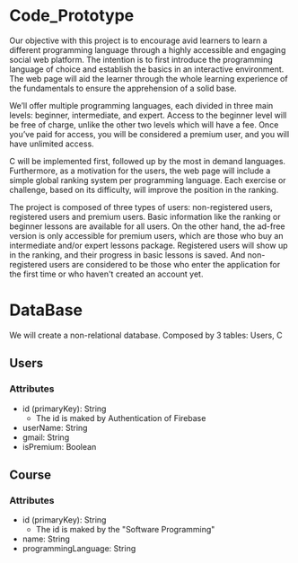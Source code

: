 # Code_Prototype
<p>
Our objective with this project is to encourage avid learners to learn a different
programming language through a highly accessible and engaging social web
platform. The intention is to first introduce the programming language of choice
and establish the basics in an interactive environment. The web page will aid the
learner through the whole learning experience of the fundamentals to ensure the
apprehension of a solid base.
<p>
We’ll offer multiple programming languages, each divided in three main levels:
beginner, intermediate, and expert. Access to the beginner level will be free of
charge, unlike the other two levels which will have a fee. Once you’ve paid for
access, you will be considered a premium user, and you will have unlimited
access.
<p>
C will be implemented first, followed up by the most in demand languages.
Furthermore, as a motivation for the users, the web page will include a simple
global ranking system per programming language. Each exercise or challenge,
based on its difficulty, will improve the position in the ranking.
<p>
The project is composed of three types of users: non-registered users,
registered users and premium users. Basic information like the ranking or beginner
lessons are available for all users. On the other hand, the ad-free version is only
accessible for premium users, which are those who buy an intermediate and/or
expert lessons package. Registered users will show up in the ranking, and their
progress in basic lessons is saved. And non-registered users are considered to be
those who enter the application for the first time or who haven't created an
account yet.

# DataBase
We will create a non-relational database. Composed by 3 tables: Users, C

## Users
### Attributes
* id (primaryKey): String
    * The id is maked by Authentication of Firebase
* userName: String
* gmail: String
* isPremium: Boolean
## Course
### Attributes
* id (primaryKey): String
    * The id is maked by the "Software Programming"
* name: String
* programmingLanguage: String
